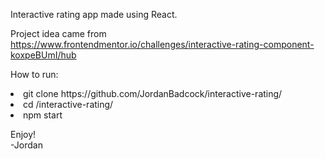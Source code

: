Interactive rating app made using React. 

Project idea came from https://www.frontendmentor.io/challenges/interactive-rating-component-koxpeBUmI/hub

How to run:
<li>git clone https://github.com/JordanBadcock/interactive-rating/
<li>cd /interactive-rating/
<li>npm start

Enjoy!<br>
-Jordan
